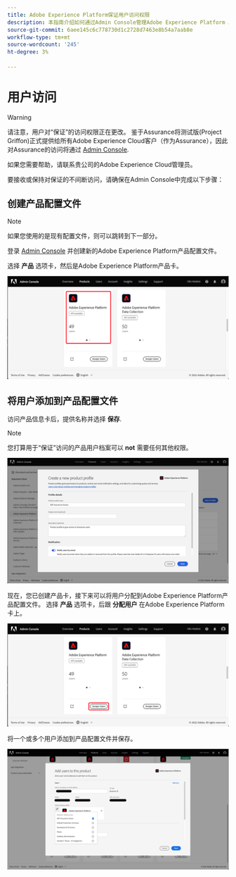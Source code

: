 ```yaml
---
title: Adobe Experience Platform保证用户访问权限
description: 本指南介绍如何通过Admin Console管理Adobe Experience Platform Assurance，以保持用户对Assurance的访问权限。
source-git-commit: 6aee145c6c778730d1c2728d7463e8b54a7aab8e
workflow-type: tm+mt
source-wordcount: '245'
ht-degree: 3%

---
```



# 用户访问

>[!WARNING]
>
>请注意，用户对“保证”的访问权限正在更改。 鉴于Assurance将测试版(Project Griffon)正式提供给所有Adobe Experience Cloud客户（作为Assurance），因此对Assurance的访问将通过 [Admin Console](https://helpx.adobe.com/cn/enterprise/using/admin-console.html).
>
>如果您需要帮助，请联系贵公司的Adobe Experience Cloud管理员。

要接收或保持对保证的不间断访问，请确保在Admin Console中完成以下步骤：

## 创建产品配置文件

>[!NOTE]
>
>如果您使用的是现有配置文件，则可以跳转到下一部分。

登录 [Admin Console](https://adminconsole.adobe.com/) 并创建新的Adobe Experience Platform产品配置文件。

选择 **产品** 选项卡，然后是Adobe Experience Platform产品卡。

![Adobe Experience Platform保障分析视图](./images/get-access/analytics-view.png)

## 将用户添加到产品配置文件

访问产品信息卡后，提供名称并选择 **保存**.

>[!NOTE]
>
>您打算用于“保证”访问的产品用户档案可以 **not** 需要任何其他权限。

![Adobe Experience Platform产品配置文件](./images/get-access/product-profile.png)

现在，您已创建产品卡，接下来可以将用户分配到Adobe Experience Platform产品配置文件。 选择 **产品** 选项卡，后跟 **分配用户** 在Adobe Experience Platform卡上。

![将用户分配到产品配置文件](./images/get-access/assign-users.png)

将一个或多个用户添加到产品配置文件并保存。

![将用户添加到产品配置文件](./images/get-access/add-users.png)
